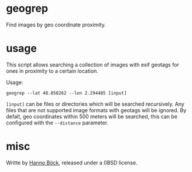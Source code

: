 # geogrep
Find images by geo coordinate proximity.

# usage

This script allows searching a collection of images with exif geotags for ones in
proximity to a certain location.

Usage:

    geogrep --lat 48.858262 --lon 2.294485 [input]

`[input]` can be files or directories which will be searched recursively. Any files that
are not supported image formats with geotags will be ignored. By defalt, geo coordinates
within 500 meters will be searched, this can be configured with the `--distance`
parameter.

# misc

Writte by [Hanno Böck](https://hboeck.de/), released under a 0BSD license.
